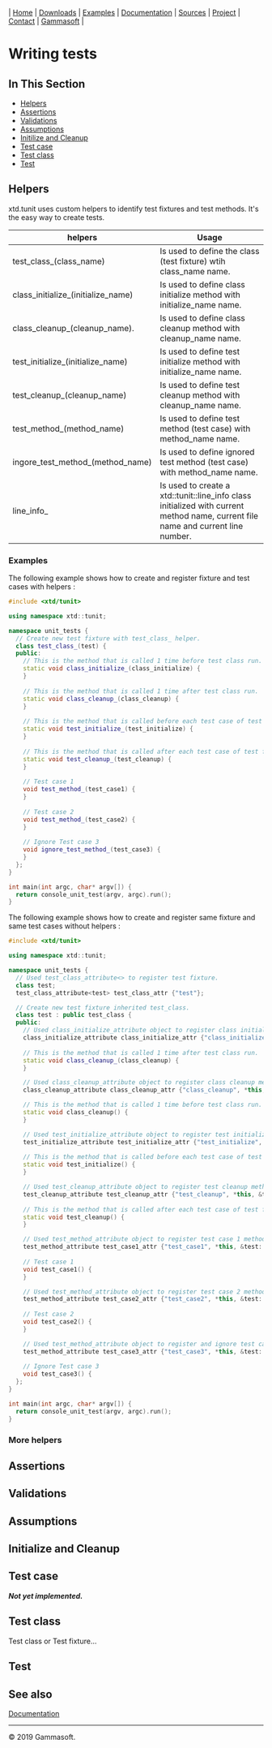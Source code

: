 | [Home](home.md) | [Downloads](downloads.md) | [Examples](examples.md) | [Documentation](documentation.md) | [Sources](https://github.com/gammasoft71/xtd.tunit) | [Project](https://sourceforge.net/projects/tunitpro/) | [Contact](contact.md) | [Gammasoft](https://gammasoft71.wixsite.com/gammasoft) |

# Writing tests

## In This Section

* [Helpers](#helpers)
* [Assertions](#assertions)
* [Validations](#validations)
* [Assumptions](#assumptions)
* [Initilize and Cleanup](#initialize-and-cleanup)
* [Test case](#test-case)
* [Test class](#test-class)
* [Test](#test)

## Helpers

xtd.tunit uses custom helpers to identify test fixtures and test methods. It's the easy way to create tests.

| helpers                            | Usage                                                                                                                            |
|------------------------------------|----------------------------------------------------------------------------------------------------------------------------------|
| test_class_(class_name)            | Is used to define the class (test fixture) wtih class_name name.                                                                 |
| class_initialize_(initialize_name) | Is used to define class initialize method with initialize_name name.                                                             |
| class_cleanup_(cleanup_name).      | Is used to define class cleanup method with cleanup_name name.                                                                   |
| test_initialize_(initialize_name)  | Is used to define test initialize method with initialize_name name.                                                              |
| test_cleanup_(cleanup_name)        | Is used to define test cleanup method with cleanup_name name.                                                                    |
| test_method_(method_name)          | Is used to define test method (test case) with method_name name.                                                                 |
| ingore_test_method_(method_name)   | Is used to define ignored test method (test case) with method_name name.                                                         |
| line_info_                         | Is used to create a xtd::tunit::line_info class initialized with current method name, current file name and current line number. |

### Examples

The following example shows how to create and register fixture and test cases with helpers :

```c++
#include <xtd/tunit>

using namespace xtd::tunit;

namespace unit_tests {
  // Create new test fixture with test_class_ helper.
  class test_class_(test) {
  public:
    // This is the method that is called 1 time before test class run.
    static void class_initialize_(class_initialize) {
    }
    
    // This is the method that is called 1 time after test class run.
    static void class_cleanup_(class_cleanup) {
    }
    
    // This is the method that is called before each test case of test fixture.
    static void test_initialize_(test_initialize) {
    }
    
    // This is the method that is called after each test case of test fixture.
    static void test_cleanup_(test_cleanup) {
    }
    
    // Test case 1
    void test_method_(test_case1) {
    }
    
    // Test case 2
    void test_method_(test_case2) {
    }
    
    // Ignore Test case 3
    void ignore_test_method_(test_case3) {
    }
  };
}

int main(int argc, char* argv[]) {
  return console_unit_test(argv, argc).run();
}
```

The following example shows how to create and register same fixture and same test cases without helpers :

```c++
#include <xtd/tunit>

using namespace xtd::tunit;

namespace unit_tests {
  // Used test_class_attribute<> to register test fixture.
  class test;
  test_class_attribute<test> test_class_attr {"test"};

  // Create new test fixture inherited test_class.
  class test : public test_class {
  public:
    // Used class_initialize_attribute object to register class initialize method.
    class_initialize_attribute class_initialize_attr {"class_initialize", *this, &test::class_initialize};
    
    // This is the method that is called 1 time after test class run.
    static void class_cleanup_(class_cleanup) {
    }

    // Used class_cleanup_attribute object to register class cleanup method.
    class_cleanup_attribute class_cleanup_attr {"class_cleanup", *this, &test::class_cleanup};

    // This is the method that is called 1 time before test class run.
    static void class_cleanup() {
    }

    // Used test_initialize_attribute object to register test initialize method.
    test_initialize_attribute test_initialize_attr {"test_initialize", *this, &test::test_initialize};
    
    // This is the method that is called before each test case of test fixture.
    static void test_initialize() {
    }

    // Used test_cleanup_attribute object to register test cleanup method.
    test_cleanup_attribute test_cleanup_attr {"test_cleanup", *this, &test::test_cleanup};
   
    // This is the method that is called after each test case of test fixture.
    static void test_cleanup() {
    }

    // Used test_method_attribute object to register test case 1 method.
    test_method_attribute test_case1_attr {"test_case1", *this, &test::test_case1};
    
    // Test case 1
    void test_case1() {
    }

    // Used test_method_attribute object to register test case 2 method.
    test_method_attribute test_case2_attr {"test_case2", *this, &test::test_case2};
    
    // Test case 2
    void test_case2() {
    }

    // Used test_method_attribute object to register and ignore test case 3 method.
    test_method_attribute test_case3_attr {"test_case3", *this, &test::test_case3, test_state::ignored};
    
    // Ignore Test case 3
    void test_case3() {
  };
}

int main(int argc, char* argv[]) {
  return console_unit_test(argv, argc).run();
}
```

### More helpers


## Assertions

## Validations

## Assumptions

## Initialize and Cleanup

## Test case

***Not yet implemented.***

## Test class

Test class or Test fixture...

## Test

## See also

[Documentation](documentation.md)

______________________________________________________________________________________________

© 2019 Gammasoft.
